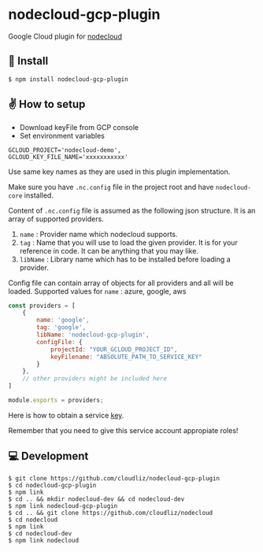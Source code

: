 # nodecloud-gcp-plugin
Google Cloud plugin for [nodecloud](https://github.com/cloudlibz/nodecloud)

## 🚀 Install

```
$ npm install nodecloud-gcp-plugin
```

## ✌️ How to setup

- Download keyFile from GCP console
- Set environment variables

```
GCLOUD_PROJECT='nodecloud-demo',
GCLOUD_KEY_FILE_NAME='xxxxxxxxxxx'
```

Use same key names as they are used in this plugin implementation.

Make sure you have `.nc.config` file in the project root and have `nodecloud-core` installed.

Content of `.nc.config` file is assumed as the following json structure.
It is an array of supported providers.

1.  `name` : Provider name which nodecloud supports.
2.  `tag` : Name that you will use to load the given provider. It is for your reference in code. It can be anything that you may like.
3.  `libName` : Library name which has to be installed before loading a provider.

Config file can contain array of objects for all providers and all will be loaded.
Supported values for `name` : azure, google, aws

```js
const providers = [
    {
        name: 'google',
        tag: 'google',
        libName: 'nodecloud-gcp-plugin',
        configFile: {
            projectId: "YOUR_GCLOUD_PROJECT_ID",
            keyFilename: "ABSOLUTE_PATH_TO_SERVICE_KEY"
        }
    },
    // other providers might be included here
]

module.exports = providers;
``` 

Here is how to obtain a service [key](https://cloud.google.com/iam/docs/creating-managing-service-account-keys).

Remember that you need to give this service account appropiate roles!

## 💻 Development

```
$ git clone https://github.com/cloudliz/nodecloud-gcp-plugin
$ cd nodecloud-gcp-plugin
$ npm link
$ cd .. && mkdir nodecloud-dev && cd nodecloud-dev
$ npm link nodecloud-gcp-plugin
$ cd .. && git clone https://github.com/cloudliz/nodecloud
$ cd nodecloud
$ npm link
$ cd nodecloud-dev
$ npm link nodecloud
```
